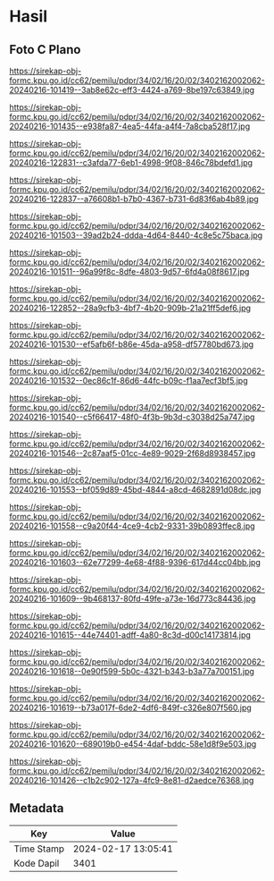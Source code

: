 # Hasil

## Foto C Plano

https://sirekap-obj-formc.kpu.go.id/cc62/pemilu/pdpr/34/02/16/20/02/3402162002062-20240216-101419--3ab8e62c-eff3-4424-a769-8be197c63849.jpg

https://sirekap-obj-formc.kpu.go.id/cc62/pemilu/pdpr/34/02/16/20/02/3402162002062-20240216-101435--e938fa87-4ea5-44fa-a4f4-7a8cba528f17.jpg

https://sirekap-obj-formc.kpu.go.id/cc62/pemilu/pdpr/34/02/16/20/02/3402162002062-20240216-122831--c3afda77-6eb1-4998-9f08-846c78bdefd1.jpg

https://sirekap-obj-formc.kpu.go.id/cc62/pemilu/pdpr/34/02/16/20/02/3402162002062-20240216-122837--a76608b1-b7b0-4367-b731-6d83f6ab4b89.jpg

https://sirekap-obj-formc.kpu.go.id/cc62/pemilu/pdpr/34/02/16/20/02/3402162002062-20240216-101503--39ad2b24-ddda-4d64-8440-4c8e5c75baca.jpg

https://sirekap-obj-formc.kpu.go.id/cc62/pemilu/pdpr/34/02/16/20/02/3402162002062-20240216-101511--96a99f8c-8dfe-4803-9d57-6fd4a08f8617.jpg

https://sirekap-obj-formc.kpu.go.id/cc62/pemilu/pdpr/34/02/16/20/02/3402162002062-20240216-122852--28a9cfb3-4bf7-4b20-909b-21a21ff5def6.jpg

https://sirekap-obj-formc.kpu.go.id/cc62/pemilu/pdpr/34/02/16/20/02/3402162002062-20240216-101530--ef5afb6f-b86e-45da-a958-df57780bd673.jpg

https://sirekap-obj-formc.kpu.go.id/cc62/pemilu/pdpr/34/02/16/20/02/3402162002062-20240216-101532--0ec86c1f-86d6-44fc-b09c-f1aa7ecf3bf5.jpg

https://sirekap-obj-formc.kpu.go.id/cc62/pemilu/pdpr/34/02/16/20/02/3402162002062-20240216-101540--c5f66417-48f0-4f3b-9b3d-c3038d25a747.jpg

https://sirekap-obj-formc.kpu.go.id/cc62/pemilu/pdpr/34/02/16/20/02/3402162002062-20240216-101546--2c87aaf5-01cc-4e89-9029-2f68d8938457.jpg

https://sirekap-obj-formc.kpu.go.id/cc62/pemilu/pdpr/34/02/16/20/02/3402162002062-20240216-101553--bf059d89-45bd-4844-a8cd-4682891d08dc.jpg

https://sirekap-obj-formc.kpu.go.id/cc62/pemilu/pdpr/34/02/16/20/02/3402162002062-20240216-101558--c9a20f44-4ce9-4cb2-9331-39b0893ffec8.jpg

https://sirekap-obj-formc.kpu.go.id/cc62/pemilu/pdpr/34/02/16/20/02/3402162002062-20240216-101603--62e77299-4e68-4f88-9396-617d44cc04bb.jpg

https://sirekap-obj-formc.kpu.go.id/cc62/pemilu/pdpr/34/02/16/20/02/3402162002062-20240216-101609--9b468137-80fd-49fe-a73e-16d773c84436.jpg

https://sirekap-obj-formc.kpu.go.id/cc62/pemilu/pdpr/34/02/16/20/02/3402162002062-20240216-101615--44e74401-adff-4a80-8c3d-d00c14173814.jpg

https://sirekap-obj-formc.kpu.go.id/cc62/pemilu/pdpr/34/02/16/20/02/3402162002062-20240216-101618--0e90f599-5b0c-4321-b343-b3a77a700151.jpg

https://sirekap-obj-formc.kpu.go.id/cc62/pemilu/pdpr/34/02/16/20/02/3402162002062-20240216-101619--b73a017f-6de2-4df6-849f-c326e807f560.jpg

https://sirekap-obj-formc.kpu.go.id/cc62/pemilu/pdpr/34/02/16/20/02/3402162002062-20240216-101620--689019b0-e454-4daf-bddc-58e1d8f9e503.jpg

https://sirekap-obj-formc.kpu.go.id/cc62/pemilu/pdpr/34/02/16/20/02/3402162002062-20240216-101426--c1b2c902-127a-4fc9-8e81-d2aedce76368.jpg


## Metadata

| Key        | Value               |
| ---------- | ------------------- |
| Time Stamp | 2024-02-17 13:05:41 |
| Kode Dapil | 3401                |




